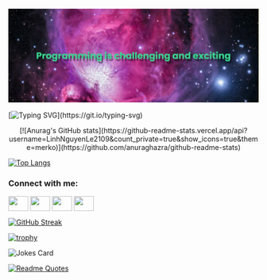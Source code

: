 ![Banner - Programming is challenging and exciting](./pictures/banner.png)

<!-- running svg -->
[![Typing SVG](https://readme-typing-svg.demolab.com?font=Fira+Code&weight=500&size=23&pause=1000&color=8A3BF7&center=true&vCenter=true&width=500&lines=Hello%2C+my+name+is+Linh+Nguyen+Le;Welcome+to+my+profile!!!)](https://git.io/typing-svg)

<!-- github stat -->
<div style="text-align:center">
  [![Anurag's GitHub stats](https://github-readme-stats.vercel.app/api?username=LinhNguyenLe2109&count_private=true&show_icons=true&theme=merko)](https://github.com/anuraghazra/github-readme-stats)
</div>

<!-- github top language -->
[![Top Langs](https://github-readme-stats.vercel.app/api/top-langs/?username=LinhNguyenLe2109)](https://github.com/anuraghazra/github-readme-stats)

<!-- Link for contact -->
<h3 align="left">Connect with me:</h3>
<p align="left">
<a href="your link" target="blank"><img align="center" src="https://cdn.jsdelivr.net/npm/simple-icons@3.0.1/icons/twitter.svg" alt="" height="30" width="40" /></a>
<a href="your link" target="blank"><img align="center" src="https://cdn.jsdelivr.net/npm/simple-icons@3.0.1/icons/linkedin.svg" alt="" height="30" width="40" /></a>
<a href="your link" target="blank"><img align="center" src="https://cdn.jsdelivr.net/npm/simple-icons@3.0.1/icons/instagram.svg" alt="" height="30" width="40" /></a>
<a href="your link" target="blank"><img align="center" src="https://cdn.jsdelivr.net/npm/simple-icons@3.0.1/icons/youtube.svg" alt="" height="30" width="40" /></a>
</p>

<!-- Github streak -->
[![GitHub Streak](https://github-readme-streak-stats.herokuapp.com?user=LinhNguyenLe2109&theme=merko&date_format=M%20j%5B%2C%20Y%5D)](https://git.io/streak-stats)

<!-- trophy -->
[![trophy](https://github-profile-trophy.vercel.app/?username=LinhNguyenLe2109&theme=gruvbox)](https://github.com/ryo-ma/github-profile-trophy)




<!-- joke generator -->
<!-- Markdown -->

![Jokes Card](https://readme-jokes.vercel.app/api?theme=merko)


<!-- quote generator -->
[![Readme Quotes](https://quotes-github-readme.vercel.app/api?type=horizontal&theme=merko)](https://github.com/piyushsuthar/github-readme-quotes)


<!-- collapsed section -->
<!-- <details>

<summary>Tips for collapsed sections</summary>

### You can add a header

You can add text within a collapsed section. 

You can add an image or a code block, too.

```ruby
   puts "Hello World"
```

</details> -->